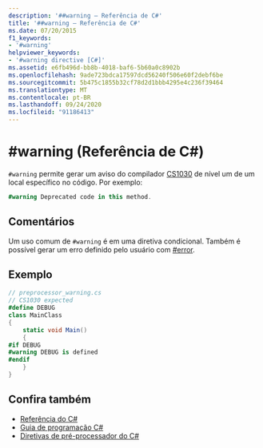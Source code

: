 ```yaml
---
description: '##warning – Referência de C#'
title: '##warning – Referência de C#'
ms.date: 07/20/2015
f1_keywords:
- '#warning'
helpviewer_keywords:
- '#warning directive [C#]'
ms.assetid: e6fb496d-bb8b-4018-baf6-5b60a0c8902b
ms.openlocfilehash: 9ade723bdca17597dcd56240f506e60f2debf6be
ms.sourcegitcommit: 5b475c1855b32cf78d2d1bbb4295e4c236f39464
ms.translationtype: MT
ms.contentlocale: pt-BR
ms.lasthandoff: 09/24/2020
ms.locfileid: "91186413"
---
```

# <a name="warning-c-reference"></a>#warning (Referência de C#)

`#warning` permite gerar um aviso do compilador [CS1030](../../misc/cs1030.md) de nível um de um local específico no código. Por exemplo:  
  
```csharp
#warning Deprecated code in this method.  
```  
  
## <a name="remarks"></a>Comentários

 Um uso comum de `#warning` é em uma diretiva condicional. Também é possível gerar um erro definido pelo usuário com [#error](./preprocessor-error.md).  
  
## <a name="example"></a>Exemplo  

```csharp
// preprocessor_warning.cs  
// CS1030 expected  
#define DEBUG  
class MainClass
{  
    static void Main()
    {  
#if DEBUG  
#warning DEBUG is defined  
#endif  
    }  
}  
```  

## <a name="see-also"></a>Confira também

- [Referência do C#](../index.md)
- [Guia de programação C#](../../programming-guide/index.md)
- [Diretivas de pré-processador do C#](./index.md)
